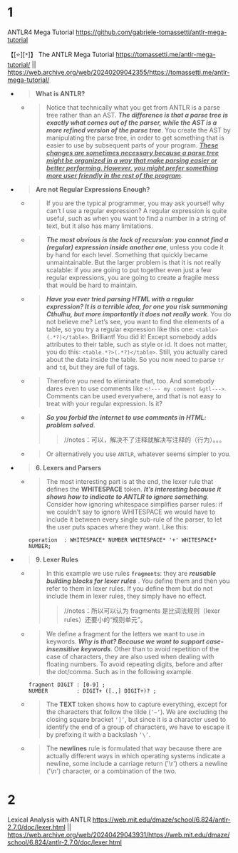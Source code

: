 
# 1

ANTLR4 Mega Tutorial https://github.com/gabriele-tomassetti/antlr-mega-tutorial

【[:star:][`*`]】 The ANTLR Mega Tutorial https://tomassetti.me/antlr-mega-tutorial/ || https://web.archive.org/web/20240209042355/https://tomassetti.me/antlr-mega-tutorial/
- > **What is ANTLR?**
  * > Notice that technically what you get from ANTLR is a parse tree rather than an AST. ***The difference is that a parse tree is exactly what comes out of the parser, while the AST is a more refined version of the parse tree***. You create the AST by manipulating the parse tree, in order to get something that is easier to use by subsequent parts of your program. ***<ins>These changes are sometimes necessary because a parse tree might be organized in a way that make parsing easier or better performing. However, you might prefer something more user friendly in the rest of the program</ins>***.
- > **Are not Regular Expressions Enough?**
  * > If you are the typical programmer, you may ask yourself why can’t I use a regular expression? A regular expression is quite useful, such as when you want to find a number in a string of text, but it also has many limitations.
  * > ***The most obvious is the lack of recursion: you cannot find a (regular) expression inside another one***, unless you code it by hand for each level. Something that quickly became unmaintainable. But the larger problem is that it is not really scalable: if you are going to put together even just a few regular expressions, you are going to create a fragile mess that would be hard to maintain.
  * > ***Have you ever tried parsing HTML with a regular expression? It is a terrible idea, for one you risk summoning Cthulhu, but more importantly it does not really work***. You do not believe me? Let’s see, you want to find the elements of a table, so you try a regular expression like this one: `<table>(.*?)</table>`. Brilliant! You did it! Except somebody adds attributes to their table, such as style or id. It does not matter, you do this: `<table.*?>(.*?)</table>`. Still, you actually cared about the data inside the table. So you now need to parse `tr` and `td`, but they are full of tags.
  * > Therefore you need to eliminate that, too. And somebody dares even to use comments like `<!--- my comment &gtl--->`. Comments can be used everywhere, and that is not easy to treat with your regular expression. Is it?
  * > ***So you forbid the internet to use comments in HTML: problem solved***.
    >> //notes：可以，解决不了注释就解决写注释的（行为）。。。
  * > Or alternatively you use `ANTLR`, whatever seems simpler to you.
- > **6. Lexers and Parsers**
  * > The most interesting part is at the end, the lexer rule that defines the **WHITESPACE** token. ***It’s interesting because it shows how to indicate to ANTLR to ignore something***. Consider how ignoring whitespace simplifies parser rules: if we couldn’t say to ignore WHITESPACE we would have to include it between every single sub-rule of the parser, to let the user puts spaces where they want. Like this:
    ```g4
    operation  : WHITESPACE* NUMBER WHITESPACE* '+' WHITESPACE* NUMBER;
    ```
- > **9. Lexer Rules**
  * > In this example we use rules **`fragments`**: they are ***reusable building blocks for lexer rules*** . You define them and then you refer to them in lexer rules. If you define them but do not include them in lexer rules, they simply have no effect.
    >> //notes：所以可以认为 fragments 是比词法规则（lexer rules）还要小的“规则单元”。
  * > We define a fragment for the letters we want to use in keywords. ***Why is that? Because we want to support case-insensitive keywords***. Other than to avoid repetition of the case of characters, they are also used when dealing with floating numbers. To avoid repeating digits, before and after the dot/comma. Such as in the following example.
    ```g4
    fragment DIGIT : [0-9] ;
    NUMBER         : DIGIT+ ([.,] DIGIT+)? ;
    ```
  * > The **TEXT** token shows how to capture everything, except for the characters that follow the tilde (`‘~’`). We are excluding the closing square bracket `‘]’`, but since it is a character used to identify the end of a group of characters, we have to escape it by prefixing it with a backslash `‘\’`.
  * > The **newlines** rule is formulated that way because there are actually different ways in which operating systems indicate a newline, some include a carriage return ('\r') others a newline ('\n') character, or a combination of the two.

# 2

Lexical Analysis with ANTLR https://web.mit.edu/dmaze/school/6.824/antlr-2.7.0/doc/lexer.html || https://web.archive.org/web/20240429043931/https://web.mit.edu/dmaze/school/6.824/antlr-2.7.0/doc/lexer.html
